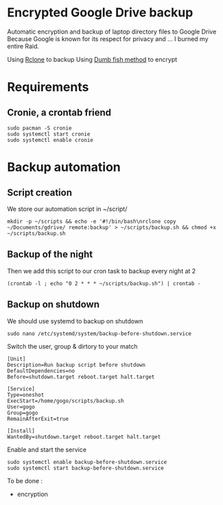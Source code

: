 # Encrypted Google Drive backup
Automatic encryption and backup of laptop directory files to Google Drive
Because Google is known for its respect for privacy and ... I burned my entire Raid.

Using [Rclone](https://rclone.org/drive/) to backup
Using [Dumb fish method](YouReReallyDumb) to encrypt

# Requirements
## Cronie, a crontab friend
```
sudo pacman -S cronie
sudo systemctl start cronie
sudo systemctl enable cronie
```

# Backup automation
## Script creation
We store our automation script in ~/script/
```
mkdir -p ~/scripts && echo -e '#!/bin/bash\nrclone copy ~/Documents/gdrive/ remote:backup' > ~/scripts/backup.sh && chmod +x ~/scripts/backup.sh
```
## Backup of the night
Then we add this script to our cron task to backup every night at 2
```
(crontab -l ; echo "0 2 * * * ~/scripts/backup.sh") | crontab -
```
## Backup on shutdown
We should use systemd to backup on shutdown
```
sudo nano /etc/systemd/system/backup-before-shutdown.service
```
Switch the user, group & dirtory to your match
```
[Unit]
Description=Run backup script before shutdown
DefaultDependencies=no
Before=shutdown.target reboot.target halt.target

[Service]
Type=oneshot
ExecStart=/home/gogo/scripts/backup.sh
User=gogo
Group=gogo
RemainAfterExit=true

[Install]
WantedBy=shutdown.target reboot.target halt.target
```
Enable and start the service
```
sudo systemctl enable backup-before-shutdown.service
sudo systemctl start backup-before-shutdown.service
```

To be done :
- encryption
